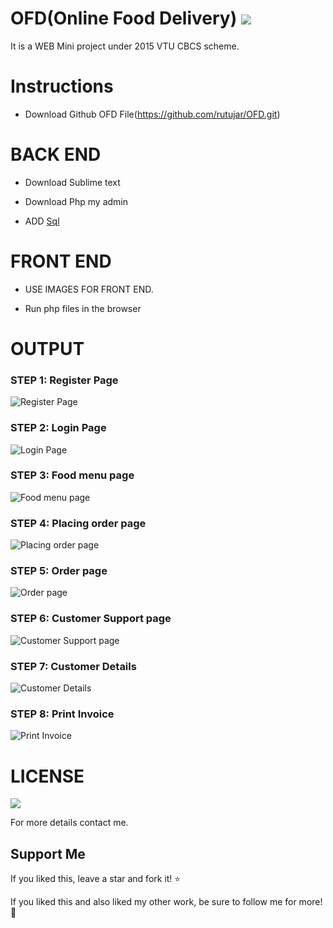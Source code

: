 # OFD(Online Food Delivery) [![](https://img.shields.io/badge/Rutuja-Rajesh-brightgreen.svg?colorB=ff0000)](https://www.linkedin.com/in/rutuja-rajesh-20909610b/)

It is a WEB Mini project under 2015 VTU CBCS scheme.

# Instructions

* Download Github OFD File(https://github.com/rutujar/OFD.git)

# BACK END

* Download Sublime text

* Download Php my admin

* ADD [Sql](https://github.com/rutujar/OFD/blob/master/sql/food.sql)

# FRONT END

* USE IMAGES FOR FRONT END.

* Run php files in the browser

# OUTPUT

### STEP 1: Register Page
![Register Page](https://github.com/rutujar/OFD/blob/master/output%20images/1.png)

### STEP 2: Login Page 
![Login Page](https://github.com/rutujar/OFD/blob/master/output%20images/2.png)

### STEP 3: Food menu page 
![Food menu page](https://github.com/rutujar/OFD/blob/master/output%20images/3.png)

### STEP 4: Placing order page 
![Placing order page](https://github.com/rutujar/OFD/blob/master/output%20images/4.png)

### STEP 5: Order page 
![Order page](https://github.com/rutujar/OFD/blob/master/output%20images/5.png)

### STEP 6: Customer Support page 
![Customer Support page](https://github.com/rutujar/OFD/blob/master/output%20images/6.png)

### STEP 7: Customer Details 
![Customer Details](https://github.com/rutujar/OFD/blob/master/output%20images/7.png)

### STEP 8: Print Invoice 
![Print Invoice](https://github.com/rutujar/OFD/blob/master/output%20images/8.png)


# LICENSE

[![](https://img.shields.io/github/license/sourcerer-io/hall-of-fame.svg?colorB=ff0000)](https://github.com/rutujar/Online-food-delivery/blob/master/LICENSE)

For more details contact me.

## Support Me
If you liked this, leave a star and fork it! :star: 

If you liked this and also liked my other work, be sure to follow me for more! :slightly_smiling_face:
